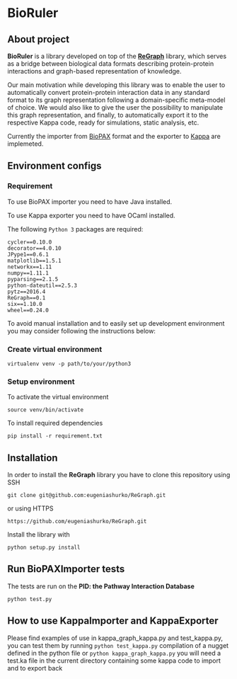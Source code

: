 # BioRuler

## About project

**BioRuler** is a library developed on top of the [**ReGraph**](https://github.com/Kappa-Dev/ReGraph) library, which serves as a bridge between biological data formats describing protein-protein interactions and graph-based representation of knowledge.

Our main motivation while developing this library was to enable the user to automatically convert protein-protein interaction data in any standard format to its graph representation following a domain-specific meta-model of choice. We would also like to give the user the possibility to manipulate this graph representation, and finally, to automatically export it to the respective Kappa code, ready for simulations, static analysis, etc.

Currently the importer from [BioPAX](http://biopax.org/) format and the exporter to [Kappa](http://dev.executableknowledge.org/) are implemeted.

## Environment configs

### Requirement

To use BioPAX importer you need to have Java installed.

To use Kappa exporter you need to have OCaml installed.

The following `Python 3` packages are required:

```
cycler==0.10.0
decorator==4.0.10
JPype1==0.6.1
matplotlib==1.5.1
networkx==1.11
numpy==1.11.1
pyparsing==2.1.5
python-dateutil==2.5.3
pytz==2016.4
ReGraph==0.1
six==1.10.0
wheel==0.24.0
```

To avoid manual installation and to easily set up development environment you may consider following the instructions below:

### Create virtual environment

```
virtualenv venv -p path/to/your/python3
```

### Setup environment

To activate the virtual environment
```
source venv/bin/activate
```

To install required dependencies
```
pip install -r requirement.txt
```

## Installation

In order to install the **ReGraph** library you have to clone this repository using SSH
```
git clone git@github.com:eugeniashurko/ReGraph.git
```
or using HTTPS
```
https://github.com/eugeniashurko/ReGraph.git
```
Install the library with
```
python setup.py install
```

## Run BioPAXImporter tests

The tests are run on the **PID: the Pathway Interaction Database**

```
python test.py
```

## How to use KappaImporter and KappaExporter

Please find examples of use in kappa_graph_kappa.py and test_kappa.py, you can test them by running
```python test_kappa.py``` compilation of a nugget defined in the python file
or
```python kappa_graph_kappa.py``` you will need a test.ka file in the current directory containing some kappa code to import and to export back
